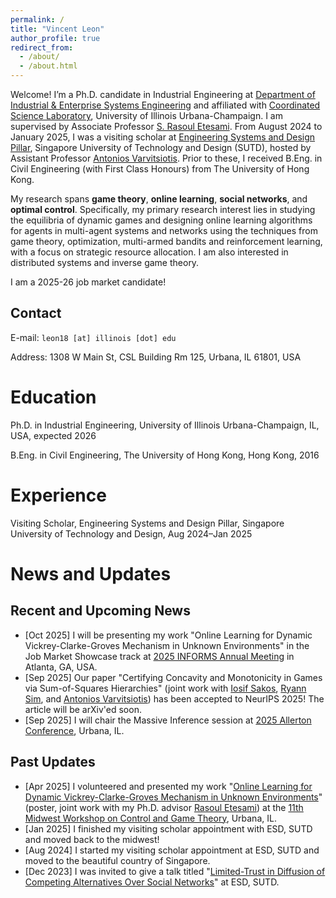 ```yaml
---
permalink: /
title: "Vincent Leon"
author_profile: true
redirect_from: 
  - /about/
  - /about.html
---
```


Welcome! I’m a Ph.D. candidate in Industrial Engineering at [Department of Industrial & Enterprise Systems Engineering](https://ise.illinois.edu/) and affiliated with [Coordinated Science Laboratory](https://csl.illinois.edu/), University of Illinois Urbana-Champaign. I am supervised by Associate Professor [S. Rasoul Etesami](https://etesami.ise.illinois.edu/). From August 2024 to January 2025, I was a visiting scholar at [Engineering Systems and Design Pillar](https://www.sutd.edu.sg/esd/), Singapore University of Technology and Design (SUTD), hosted by Assistant Professor [Antonios Varvitsiotis](https://sites.google.com/site/antoniosvarvitsiotis/). Prior to these, I received B.Eng. in Civil Engineering (with First Class Honours) from The University of Hong Kong.

My research spans **game theory**, **online learning**, **social networks**, and **optimal control**. Specifically, my primary research interest lies in studying the equilibria of dynamic games and designing online learning algorithms for agents in multi-agent systems and networks using the techniques from game theory, optimization, multi-armed bandits and reinforcement learning, with a focus on strategic resource allocation. I am also interested in distributed systems and inverse game theory. 

I am a 2025-26 job market candidate! 

## Contact 

E-mail: `leon18 [at] illinois [dot] edu`

Address: 1308 W Main St, CSL Building Rm 125, Urbana, IL 61801, USA

# Education

Ph.D. in Industrial Engineering, University of Illinois Urbana-Champaign, IL, USA, expected 2026

B.Eng. in Civil Engineering, The University of Hong Kong, Hong Kong, 2016

# Experience 

Visiting Scholar, Engineering Systems and Design Pillar, Singapore University of Technology and Design, Aug 2024–Jan 2025

# News and Updates

## Recent and Upcoming News 

* [Oct 2025] I will be presenting my work "Online Learning for Dynamic Vickrey-Clarke-Groves Mechanism in Unknown Environments" in the Job Market Showcase track at [2025 INFORMS Annual Meeting](https://meetings.informs.org/wordpress/annual/) in Atlanta, GA, USA.
* [Sep 2025] Our paper "Certifying Concavity and Monotonicity in Games via Sum-of-Squares Hierarchies" (joint work with [Iosif Sakos](https://www.sutd.edu.sg/profile/iosif-joseph-sakos/), [Ryann Sim](https://ryanndelion.github.io/), and [Antonios Varvitsiotis](https://sites.google.com/site/antoniosvarvitsiotis/)) has been accepted to NeurIPS 2025! The article will be arXiv'ed soon.
* [Sep 2025] I will chair the Massive Inference session at [2025 Allerton Conference](https://allerton.csl.illinois.edu/), Urbana, IL.

## Past Updates
* [Apr 2025] I volunteered and presented my work "[Online Learning for Dynamic Vickrey-Clarke-Groves Mechanism in Unknown Environments](https://publish.illinois.edu/11th-midwest-workshop-on-control-and-game-theory/poster-abstract/)" (poster, joint work with my Ph.D. advisor [Rasoul Etesami](https://etesami.ise.illinois.edu/)) at the [11th Midwest Workshop on Control and Game Theory](https://publish.illinois.edu/11th-midwest-workshop-on-control-and-game-theory/), Urbana, IL.
* [Jan 2025] I finished my visiting scholar appointment with ESD, SUTD and moved back to the midwest!
* [Aug 2024] I started my visiting scholar appointment at ESD, SUTD and moved to the beautiful country of Singapore.
* [Dec 2023] I was invited to give a talk titled "[Limited-Trust in Diffusion of Competing Alternatives Over Social Networks](https://www.sutd.edu.sg/events-listing/vincent-leon-university-of-illinois-at-urbana-champaign-limited-trust-in-diffusion-of-competing-alternatives-over-social-networks-apurv-shukla-texas-am-university-diff/)" at ESD, SUTD.





